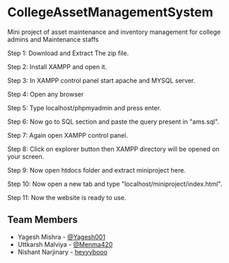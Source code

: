 # CollegeAssetManagementSystem
Mini project of asset maintenance and inventory management for college admins and Maintenance staffs

Step 1: Download and Extract The  zip file.

Step 2: Install XAMPP and open it.

Step 3: In XAMPP control panel start apache and MYSQL server.

Step 4: Open any browser 

Step 5: Type localhost/phpmyadmin and press enter.

Step 6: Now go to SQL section and paste the query present in "ams.sql". 

Step 7: Again open XAMPP control panel.

Step 8: Click on explorer button then XAMPP directory will be opened on your screen.

Step 9: Now open htdocs folder and extract miniproject here.

Step 10: Now open a new tab and type "localhost/miniproject/index.html".

Step 11: Now the website is ready to use.
## Team Members

- Yagesh Mishra - [@Yagesh001](https://github.com/Yagesh001)
- Uttkarsh Malviya - [@Menma420](https://github.com/Menma420)
- Nishant Narjinary - [heyyybooo](https://github.com/heyyybooo)


